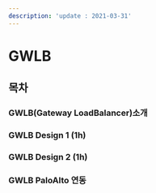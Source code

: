 ```yaml
---
description: 'update : 2021-03-31'
---
```


# GWLB

## 목차 

### GWLB\(Gateway LoadBalancer\)소개

### GWLB Design 1 \(1h\)

### GWLB Design 2 \(1h\)

### GWLB PaloAlto 연동





